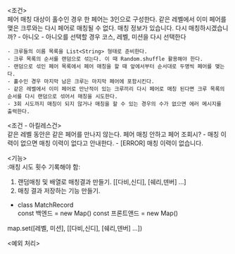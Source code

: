 <조건>   
페어 매칭 대상이 홀수인 경우 한 페어는 3인으로 구성한다.
같은 레벨에서 이미 페어를 맺은 크루와는 다시 페어로 매칭될 수 없다.
매칭 정보가 있습니다. 다시 매칭하시겠습니까? - 아니오 - 아니오를 선택할 경우 코스, 레벨, 미션을 다시 선택한다
```
- 크루들의 이름 목록을 List<String> 형태로 준비한다.
- 크루 목록의 순서를 랜덤으로 섞는다. 이 때 Random.shuffle 활용해야 한다.
- 랜덤으로 섞인 페어 목록에서 페어 매칭을 할 때 앞에서부터 순서대로 두명씩 페어를 맺는다.
- 홀수인 경우 마지막 남은 크루는 마지막 페어에 포함시킨다.
- 같은 레벨에서 이미 페어로 만난적이 있는 크루끼리 다시 페어로 매칭 된다면 크루 목록의 순서를 다시 랜덤으로 섞어서 매칭을 시도한다.
- 3회 시도까지 매칭이 되지 않거나 매칭을 할 수 있는 경우의 수가 없으면 에러 메시지를 출력한다.
```
<조건 - 아킬레스건>   
같은 레벨 동안은 같은 페어를 만나지 않는다.
페어 매칭 안하고 페어 조회시? - 매칭 이력이 없으면 매칭 이력이 없다고 안내한다. - [ERROR] 매칭 이력이 없습니다.


<기능>    
:매칭 시도 횟수 기록해야 함:   

1. 랜덤매칭 및 배열로 매칭결과 만들기. [[다비,신디], [쉐리,덴버] ...]
2. 매칭 결과 저장하는 기능 만들기.

- class MatchRecord   
const 백엔드 = new Map()
const 프론트앤드 = new Map()

map.set([레벨, 미션], [[다비,신디], [쉐리,덴버] ...])


<예외 처리>    
